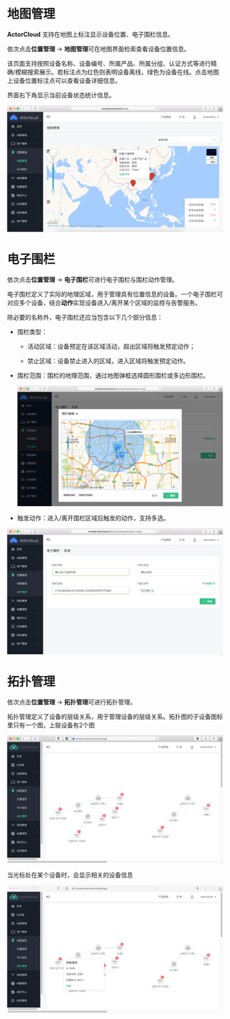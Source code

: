 # 地图管理

**ActorCloud** 支持在地图上标注显示设备位置、电子围栏信息。

依次点击**位置管理** -> **地图管理**可在地图界面检索查看设备位置信息。

该页面支持按照设备名称、设备编号、所属产品、所属分组、认证方式等进行精确/模糊搜索展示。若标注点为红色则表明设备离线，绿色为设备在线。点击地图上设备位置标注点可以查看设备详细信息。

界面右下角显示当前设备状态统计信息。

![map_manage](/assets/map_manage.png)



# 电子围栏

依次点击**位置管理** -> **电子围栏**可进行电子围栏与围栏动作管理。

电子围栏定义了实际的地理区域，用于管理具有位置信息的设备。一个电子围栏可对应多个设备，结合**动作**实现设备进入/离开某个区域的监控与告警服务。

除必要的名称外，电子围栏还应当包含以下几个部分信息：

- 围栏类型：

  - 活动区域：设备预定在该区域活动，超出区域将触发预定动作；
  
  - 禁止区域：设备禁止进入的区域，进入区域将触发预定动作。
  
- 围栏范围：围栏的地理范围，通过地图弹框选择圆形围栏或多边形围栏。
  
  ![scope](/assets/scope.png)
  
- 触发动作：进入/离开围栏区域后触发的动作，支持多选。


![scope_create](/assets/scope_create.png)


# 拓扑管理

依次点击**位置管理** -> **拓扑管理**可进行拓扑管理。

拓扑管理定义了设备的层级关系，用于管理设备的层级关系。拓扑图的子设备图标里只有一个图，上联设备有2个图

![topology](/assets/topology.png)

当光标处在某个设备时，会显示相关的设备信息

![topology_detail](/assets/topology_detail.png)
